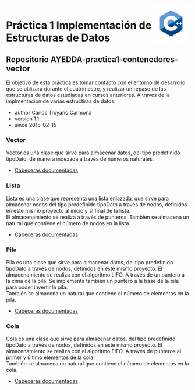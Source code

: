 
<img src="./img/cplus.png" width="20%" style="float:right">

# Práctica 1 Implementación de Estructuras de Datos

## Repositorio AYEDDA-practica1-contenedores-vector

El objetivo de esta práctica es tomar contacto con el entorno de desarrollo que se utilizará
durante el cuatrimestre, y realizar un repaso de las estructuras de datos estudiadas en cursos
anteriores. A través de la implmentacion de varias estructiras de datos.

* author  Carlos Troyano Carmona
* version 1.1
* since   2015-02-15


### Vector
Vector es una clase que sirve para almacenar datos, del tipo predefinido tipoDato, de manera indexada
a través de números naturales.
* [Cabeceras  documentadas](https://github.com/ctc87/AYEDDA-practica1-contenedores/blob/vector/vector.hpp)

### Lista
Lista es una clase que representa una lista enlazada, que sirve para almacenar nodos del tipo predefinido
tipoDato a través de nodos, definidos en este mismo proyecto al inicio y al final de la lista. <br/>
El almacenamiento se realiza a través de punteros. También se almacena un natural que contiene el número de
nodos en la lista.
* [Cabeceras  documentadas](https://github.com/ctc87/AYEDDA-practica1-contenedores/blob/vector/vector.hpp)

### Pila
Pila es una clase que sirve para almacenar datos, del tipo predefinido tipoDato a través de nodos,
definidos en este mismo proyecto. El almacenamiento se realiza con el algoritmo LIFO. A través de un puntero
a la cima de la pila. Se implementa también un puntero a la base de la pila para poder invertir la pila.<br/>
También se almacena un natural que contiene el número de elementos en la pila.
* [Cabeceras  documentadas](https://github.com/ctc87/AYEDDA-practica1-contenedores/blob/vector/vector.hpp)

### Cola
Cola es una clase que sirve para almacenar datos, del tipo predefinido tipoDato a través de nodos,
definidos en este mismo proyecto. El almacenamiento se realiza con el algoritmo FIFO. A través de punteros
al primer y último elementos de la cola. <br/>
También se almacena un natural que contiene el número de elementos en la cola.
* [Cabeceras  documentadas](https://github.com/ctc87/AYEDDA-practica1-contenedores/blob/vector/vector.hpp)
